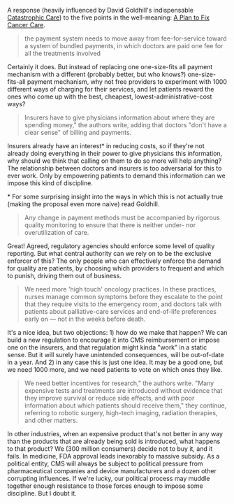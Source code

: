 A response (heavily influenced by David Goldhill's indispensable [Catastrophic Care](http://www.amazon.com/gp/product/0307961540/ref=as_li_qf_sp_asin_tl?ie=UTF8&amp;camp=1789&amp;creative=9325&amp;creativeASIN=0307961540&amp;linkCode=as2&amp;tag=secondmonkeyc-20)) to the five points in the well-meaning: [A Plan to Fix Cancer Care](http://opinionator.blogs.nytimes.com/2013/03/23/a-plan-to-fix-cancer-care/). 

> the payment system needs to move away from fee-for-service toward a system of bundled payments, in which doctors are paid one fee for all the treatments involved

Certainly it does. But instead of replacing one one-size-fits all payment mechanism with a different (probably better, but who knows?) one-size-fits-all payment mechanism, why not free providers to experiment with 1000 different ways of charging for their services, and let patients reward the ones who come up with the best, cheapest, lowest-administrative-cost ways?

> Insurers have to give physicians information about where they are spending money," the authors write, adding that doctors "don't have a clear sense" of billing and payments.

Insurers already have an interest* in reducing costs, so if they're not already doing everything in their power to give physicians this information, why should we think that calling on them to do so more will help anything? The relationship between doctors and insurers is too adversarial for this to ever work. Only by empowering patients to demand this information can we impose this kind of discipline. 

\* For some surprising insight into the ways in which this is not actually true (making the proposal even more naive) read Goldhill.

> Any change in payment methods must be accompanied by rigorous quality monitoring to ensure that there is neither under- nor overutilization of care.

Great! Agreed, regulatory agencies should enforce some level of quality reporting. But what central authority can we rely on to be the exclusive enforcer of this? The only people who can effectively enforce the demand for quality are patients, by choosing which providers to frequent and which to punish, driving them out of business.

> We need more 'high touch' oncology practices. In these practices, nurses manage common symptoms before they escalate to the point that they require visits to the emergency room, and doctors talk with patients about palliative-care services and end-of-life preferences early on — not in the weeks before death.

It's a nice idea, but two objections: 1) how do we make that happen? We can build a new regulation to encourage it into CMS reimbursement or impose one on the insurers, and that regulation might kinda "work" in a static sense. But it will surely have unintended consequences, will be out-of-date in a year. And 2) in any case this is just one idea. It may be a good one, but we need 1000 more, and we need patients to vote on which ones they like.

> We need better incentives for research," the authors write. "Many expensive tests and treatments are introduced without evidence that they improve survival or reduce side effects, and with poor information about which patients should receive them," they continue, referring to robotic surgery, high-tech imaging, radiation therapies, and other matters.

In other industries, when an expensive product that's not better in any way than the products that are already being sold is introduced, what happens to that product? We (300 million consumers) decide not to buy it, and it fails. In medicine, FDA approval leads inexorably to massive subsidy. As a political entity, CMS will always be subject to political pressure from pharmaceutical companies and device manufacturers and a dozen other corrupting influences. If we're lucky, our political process may muddle together enough resistance to those forces enough to impose some discipline. But I doubt it. 
